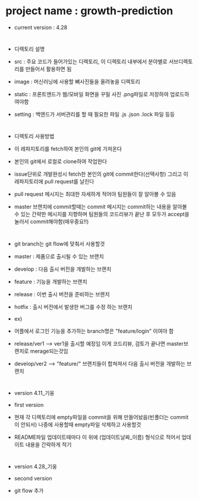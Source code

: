 # project name : growth-prediction

* current version : 4.28

#
* 디렉토리 설명

* src : 주요 코드가 들어가있는 디렉토리, 이 디렉토리 내부에서 분야별로 서브디렉토리를 만들어서 활용하면 됨

* image : 머신러닝에 사용할 뼈사진들을 올려놓을 디렉토리

* static : 프론트엔드가 웹/모바일 화면을 꾸밀 사진 .png파일로 저장하여 업로드하여야함

* setting : 백엔드가 서버관리를 할 때 필요한 파일 .js .json .lock 파일 등등

#

#
* 디렉토리 사용방법

* 이 레파지토리를 fetch하여 본인의 git에 가져온다

* 본인의 git에서 로컬로 clone하여 작업한다

* issue단위로 개발완성시 fetch한 본인의 git에 commit한다(선택사항) 그리고 이 레파지토리에 pull request를 날린다

* pull request 메시지는 최대한 자세하게 적어야 팀원들이 잘 알아볼 수 있음

* master 브랜치에 commit할때는 commit 메시지는 commit하는 내용을 알아볼 수 있는 간략한 메시지를 지향하며 팀원들의 코드리뷰가 끝난 후 모두가 accept을 눌러서 commit해야함(매우중요!!)
#

#
* git branch는 git flow에 맞춰서 사용할것 

* master : 제품으로 출시될 수 있는 브랜치
* develop : 다음 출시 버전을 개발하는 브랜치
* feature : 기능을 개발하는 브랜치
* release : 이번 출시 버전을 준비하는 브랜치
* hotfix : 출시 버전에서 발생한 버그를 수정 하는 브랜치

* ex)
* 어플에서 로그인 기능을 추가하는 branch명은 "feature/login" 이여야 함
* release/ver1 --> ver1을 출시할 예정임 이게 코드리뷰, 검토가 끝나면 master브랜치로 merage되는것임
* develop/ver2 --> "feature/" 브랜치들이 합쳐져서 다음 출시 버전을 개발하는 브랜치

#

#
* version 4.11_기웅

* first version

* 현재 각 디렉토리에 empty파일을 commit을 위해 만들어놨음(빈폴더는 commit이 안되서) 나중에 사용할때 empty파일 삭제하고 사용할것

* README파일 업데이트때마다 이 위에 (업데이트날짜\_이름) 형식으로 적어서 업데이트 내용을 간략하게 적기

#

#
* version 4.28_기웅

* second version

* git flow 추가
#
